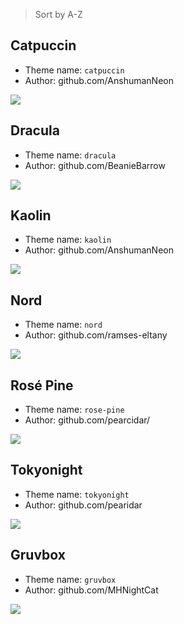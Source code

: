 > Sort by A-Z

## Catpuccin

- Theme name: `catpuccin`
- Author: github.com/AnshumanNeon

![](/asset/theme/catpuccin.png)

## Dracula

- Theme name: `dracula`
- Author: github.com/BeanieBarrow

![](/asset/theme/dracula.png)

## Kaolin

- Theme name: `kaolin`
- Author: github.com/AnshumanNeon

![](/asset/theme/kaolin.png)

## Nord

- Theme name: `nord`
- Author: github.com/ramses-eltany

![](/asset/theme/nord.png)

## Rosé Pine

- Theme name: `rose-pine`
- Author: github.com/pearcidar/

![](/asset/theme/rose-pine.png)

## Tokyonight

- Theme name: `tokyonight`
- Author: github.com/pearidar

![](/asset/theme/tokyonight.png)

## Gruvbox

- Theme name: `gruvbox`
- Author: github.com/MHNightCat

![](/asset/theme/gruvbox.png)
